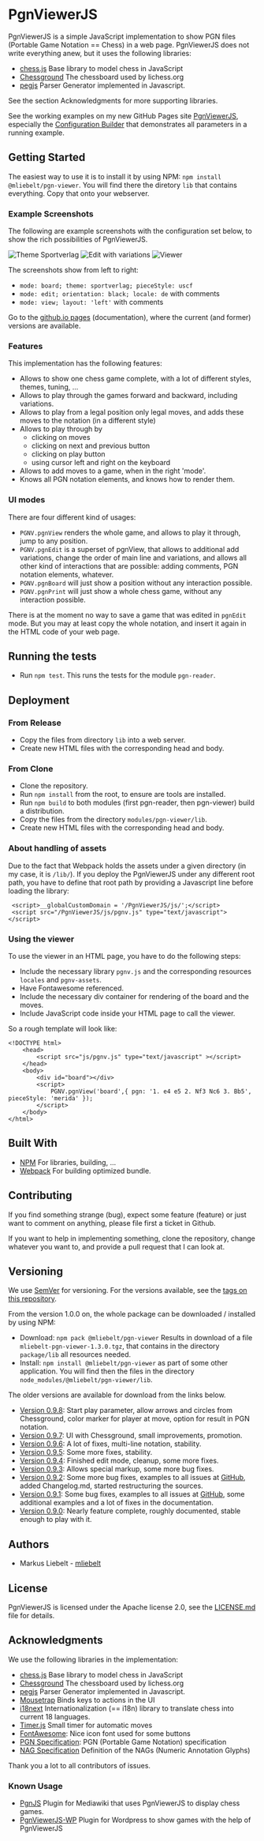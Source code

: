 # PgnViewerJS

PgnViewerJS is a simple JavaScript implementation to show PGN files (Portable Game Notation == Chess)
in a web page. PgnViewerJS does not write everything anew, but it uses the following libraries:

* [chess.js](https://github.com/jhlywa/chess.js) Base library to model chess in JavaScript
* [Chessground](https://github.com/ornicar/chessground) The chessboard used by lichess.org
* [pegjs](https://github.com/pegjs/pegjs) Parser Generator implemented in Javascript.

See the section Acknowledgments for more supporting libraries.

See the working examples on my new GitHub Pages site [PgnViewerJS](http://mliebelt.github.io/PgnViewerJS/), especially the [Configuration Builder](http://mliebelt.github.io/PgnViewerJS/config/config.html) that demonstrates all parameters in a running example.

## Getting Started

The easiest way to use it is to install it by using NPM: `npm install @mliebelt/pgn-viewer`. You will find there the diretory `lib` that contains everything. Copy that onto your webserver.

### Example Screenshots

The following are example screenshots with the configuration set below, to show the rich possibilities of PgnViewerJS.

![Theme Sportverlag](screenshots/sportverlag.png)
![Edit with variations](screenshots/edit-variation.png)
![Viewer](screenshots/view-layout-left.png)

The screenshots show from left to right:

* `mode: board; theme: sportverlag; pieceStyle: uscf`
* `mode: edit; orientation: black; locale: de` with comments
* `mode: view; layout: 'left'` with comments

Go to the [github.io pages](http://mliebelt.github.io/PgnViewerJS/) (documentation), where the current (and former) versions are available.

### Features

This implementation has the following features:

* Allows to show one chess game complete, with a lot of different styles, themes, tuning, ...
* Allows to play through the games forward and backward, including variations.
* Allows to play from a legal position only legal moves, and adds these moves to the notation (in a different style)
* Allows to play through by
  * clicking on moves
  * clicking on next and previous button
  * clicking on play button
  * using cursor left and right on the keyboard
* Allows to add moves to a game, when in the right 'mode'.
* Knows all PGN notation elements, and knows how to render them.

### UI modes

There are four different kind of usages:

* `PGNV.pgnView` renders the whole game, and allows to play it through, jump to any position.
* `PGNV.pgnEdit` is a superset of pgnView, that allows to additional add variations, change the order of main line and variations, and allows all other kind of interactions that are possible: adding comments, PGN notation elements, whatever.
* `PGNV.pgnBoard` will just show a position without any interaction possible.
* `PGNV.pgnPrint` will just show a whole chess game, without any interaction possible.

There is at the moment no way to save a game that was edited in `pgnEdit` mode. But you may at least copy the whole notation, and insert it again in the HTML code of your web page.

## Running the tests

* Run `npm test`. This runs the tests for the module `pgn-reader`.

## Deployment

### From Release

* Copy the files from directory `lib` into a web server.
* Create new HTML files with the corresponding head and body.

### From Clone

* Clone the repository.
* Run `npm install` from the root, to ensure are tools are installed.
* Run `npm build` to both modules (first pgn-reader, then pgn-viewer) build a distribution.
* Copy the files from the directory `modules/pgn-viewer/lib`.
* Create new HTML files with the corresponding head and body.

### About handling of assets

Due to the fact that Webpack holds the assets under a given directory (in my case, it is `/lib/`). If you deploy the PgnViewerJS under any different root path, you have to define that root path by providing a Javascript line before loading the library:

     <script>__globalCustomDomain = '/PgnViewerJS/js/';</script>
     <script src="/PgnViewerJS/js/pgnv.js" type="text/javascript"></script>

### Using the viewer

To use the viewer in an HTML page, you have to do the following steps:

* Include the necessary library `pgnv.js` and the corresponding resources `locales` and `pgnv-assets`.
* Have Fontawesome referenced.
* Include the necessary div container for rendering of the  board and the moves.
* Include JavaScript code inside your HTML page to call the viewer.

So a rough template will look like:

    <!DOCTYPE html>
        <head>
            <script src="js/pgnv.js" type="text/javascript" ></script>
        </head>
        <body>
            <div id="board"></div>
            <script>
                PGNV.pgnView('board',{ pgn: '1. e4 e5 2. Nf3 Nc6 3. Bb5', pieceStyle: 'merida' });
            </script>
        </body>
    </html>

## Built With

* [NPM](https://www.npmjs.com/) For libraries, building, ...
* [Webpack](https://webpack.js.org/) For building optimized bundle.

## Contributing

If you find something strange (bug), expect some feature (feature) or just want to comment on anything, please file first a ticket in Github.

If you want to help in implementing something, clone the repository, change whatever you want to, and provide a pull request that I can look at.

## Versioning

We use [SemVer](http://semver.org/) for versioning. For the versions available, see the [tags on this repository](https://github.com/mliebelt/PgnViewerJS/tags).

From the version 1.0.0 on, the whole package can be downloaded / installed by using NPM:

* Download: `npm pack @mliebelt/pgn-viewer` Results in download of a file `mliebelt-pgn-viewer-1.3.0.tgz`, that contains in the directory `package/lib` all resources needed.
* Install: `npm install @mliebelt/pgn-viewer` as part of some other application. You will find then the files in the directory `node_modules/@mliebelt/pgn-viewer/lib`.

The older versions are available for download from the links below.

* [Version 0.9.8](https://s3.eu-central-1.amazonaws.com/pgnviewerjs/releases/PgnViewerJS-0.9.8.zip): Start play parameter, allow arrows and circles from Chessground, color marker for player at move, option for result in PGN notation. 
* [Version 0.9.7](https://s3.eu-central-1.amazonaws.com/pgnviewerjs/releases/PgnViewerJS-0.9.7.zip): UI with Chessground, small improvements, promotion.
* [Version 0.9.6](https://s3.eu-central-1.amazonaws.com/pgnviewerjs/releases/PgnViewerJS-0.9.6.zip): A lot of fixes, multi-line notation, stability.
* [Version 0.9.5](https://s3.eu-central-1.amazonaws.com/pgnviewerjs/releases/PgnViewerJS-0.9.5.zip): Some more fixes, stability.
* [Version 0.9.4](https://s3.eu-central-1.amazonaws.com/pgnviewerjs/releases/PgnViewerJS-0.9.4.zip): Finished edit mode, cleanup, some more fixes.
* [Version 0.9.3](https://s3.eu-central-1.amazonaws.com/pgnviewerjs/releases/PgnViewerJS-0.9.3.zip): Allows special markup, some more bug fixes.
* [Version 0.9.2](https://s3.eu-central-1.amazonaws.com/pgnviewerjs/releases/PgnViewerJS-0.9.2.zip): Some more bug fixes, examples to all issues at [GitHub](https://github.com/mliebelt/PgnViewerJS/issues), added Changelog.md, started restructuring the sources.
* [Version 0.9.1](https://s3.eu-central-1.amazonaws.com/pgnviewerjs/releases/PgnViewerJS-0.9.1.zip): Some bug fixes, examples to all issues at [GitHub](https://github.com/mliebelt/PgnViewerJS/issues),
  some additional examples and a lot of fixes in the documentation.
* [Version 0.9.0](https://s3.eu-central-1.amazonaws.com/pgnviewerjs/releases/PgnViewerJS-0.9.0.zip): Nearly feature complete, roughly documented, stable enough to play with it.

## Authors

* Markus Liebelt - [mliebelt](https://github.com/mliebelt)

## License

PgnViewerJS is licensed under the Apache license 2.0, see the [LICENSE.md](LICENSE.md) file for details.

## Acknowledgments

We use the following libraries in the implementation:

* [chess.js](https://github.com/jhlywa/chess.js) Base library to model chess in JavaScript
* [Chessground](https://github.com/ornicar/chessground) The chessboard used by lichess.org
* [pegjs](https://github.com/pegjs/pegjs) Parser Generator implemented in Javascript.
* [Mousetrap](https://craig.is/killing/mice) Binds keys to actions in the UI
* [i18next](https://www.i18next.com/) Internationalization (== i18n) library to translate chess into current 18 languages.
* [Timer.js](https://github.com/fschaefer/Timer.js) Small timer for automatic moves
* [FontAwesome](http://fontawesome.io/): Nice icon font used for some buttons
* [PGN Specification](http://www.saremba.de/chessgml/standards/pgn/pgn-complete.htm): PGN (Portable Game Notation) specification
* [NAG Specification](http://en.wikipedia.org/wiki/Numeric_Annotation_Glyphs) Definition of the NAGs (Numeric Annotation Glyphs)

Thank you a lot to all contributors of issues.

### Known Usage

* [PgnJS](https://github.com/xeyownt/mwpgnjs) Plugin for Mediawiki that uses PgnViewerJS to display  chess games.
* [PgnViewerJS-WP](https://github.com/mliebelt/PgnViewerJS-WP) Plugin for Wordpress to show games with the help of PgnViewerJS
